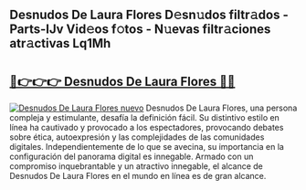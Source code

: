 ## Desnudos De Laura Flores D𝚎sn𝚞dos filtr𝚊dos - Parts-IJv Vid𝚎os f𝚘tos - N𝚞evas filtr𝚊ciones atr𝚊ctivas Lq1Mh

# <h2><a href="http://mbc11t.tromn.icu/?c=Desnudos+De+Laura+Flores">🔗👉👉👉 Desnudos De Laura Flores 🔗🔗</a></h2>

[![Desnudos De Laura Flores nuevo](https://i.imgur.com/pEAQMta.gif)](http://mbc11t.tromn.icu/?c=Desnudos+De+Laura+Flores)
Desnudos De Laura Flores, una persona compleja y estimulante, desafía la definición fácil. Su distintivo estilo en línea ha cautivado y provocado a los espectadores, provocando debates sobre ética, autoexpresión y las complejidades de las comunidades digitales. Independientemente de lo que se avecina, su importancia en la configuración del panorama digital es innegable. Armado con un compromiso inquebrantable y un atractivo innegable, el alcance de Desnudos De Laura Flores en el mundo en línea es de gran alcance.
